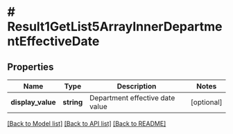 # # Result1GetList5ArrayInnerDepartmentEffectiveDate

## Properties

Name | Type | Description | Notes
------------ | ------------- | ------------- | -------------
**display_value** | **string** | Department effective date value | [optional]

[[Back to Model list]](../../README.md#models) [[Back to API list]](../../README.md#endpoints) [[Back to README]](../../README.md)
